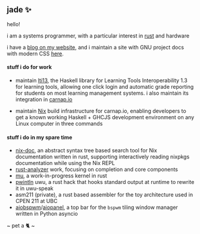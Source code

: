 ## jade ✨

hello!

i am a systems programmer, with a particular interest in
[rust](https://rust-lang.org) and hardware

i have a [blog on my website](https://jade.fyi), and i maintain a site with GNU
project docs with modern CSS [here](https://docs.jade.fyi).

#### stuff i do for work

- maintain [lti13](https://github.com/lf-/lti13), the Haskell library for
  Learning Tools Interoperability 1.3 for learning tools, allowing one click
  login and automatic grade reporting for students on most learning
  management systems. i also maintain its integration in
  [carnap.io](https://github.com/carnap/carnap)

- maintain [Nix](https://nixos.org) build infrastructure for carnap.io,
  enabling developers to get a known working Haskell + GHCJS development
  environment on any Linux computer in three commands

#### stuff i do in my spare time

- [nix-doc](https://github.com/lf-/nix-doc), an abstract syntax tree based
  search tool for Nix documentation written in rust, supporting interactively
  reading nixpkgs documentation while using the Nix REPL
- [rust-analyzer](https://github.com/rust-analyzer/rust-analyzer) work,
  focusing on completion and core components
- [mu](https://github.com/lf-/mu), a work-in-progress kernel in rust
- [pwintln](https://github.com/lf-/pwintln) uwu, a rust hack that hooks
  standard output at runtime to rewrite it in uwu-speak
- asm211 (private), a rust based assembler for the toy architecture used in
  CPEN 211 at UBC
- [aiobspwm](https://github.com/lf-/aiobspwm)/[aiopanel](https://github.com/lf-/aiopanel),
  a top bar for the `bspwm` tiling window manager written in Python asyncio

~ pet a 🐈 ~
